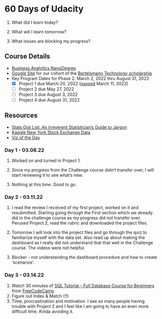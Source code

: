 # 60 Days of Udacity

1. What did I learn today?

2. What will I learn tomorrow?

3. What issues are blocking my progress?

## Course Details

- [Business Analytics NanoDegree](https://www.udacity.com/course/business-analytics-nanodegree--nd098)
- [Google Site](https://sites.google.com/udacity.com/bertelsmann-phase-2/home?authuser=0) for our  cohort of the [Bertelsmann Technology scholarship](https://www.udacity.com/bertelsmann-tech-scholarships)
- Key Program Dates for Phase 2: March 2, 2022 thru August 31, 2022
  - [x] Project 1 due March 20, 2022 ([passed](20220311_Udacity_Project1_Review.pdf) March 11, 2022)
  - [ ] Project 2 due May 27, 2022
  - [ ] Project 3 due August 3, 2022
  - [ ] Project 4 due August 31, 2022

## Resources

- [Stats Gist List: An Irreverent Statistician’s Guide to Jargon](https://towardsdatascience.com/stats-gist-list-an-irreverent-statisticians-guide-to-jargon-be8173df090d)
- [Kaggle New York Stock Exchange Data](https://www.kaggle.com/dgawlik/nyse)
- [Viz of the Day](https://public.tableau.com/app/discover/viz-of-the-day)

### Day 1 - 03.08.22

1. Worked on and turned in Project 1.

2. Since my progress from the Challenge course didn’t transfer over, I will start reviewing it to see what’s new.

3. Nothing at this time. Good to go.

### Day 2 - 03.11.22

1. I read the review I received of my first project, worked on it and resubmitted. Starting going through the First section which we already did in the challenge course as my progress did not transfer over. Perused Project 2, read the rubric and downloaded the project files.

2. Tomorrow I will look into the project files and go through the quiz to familiarize myself with the data set. Also read up about making the dashboard as I really did not understand that that well in the Challenge course. The videos were not helpful.

3. Blocker - not understanding the dashboard procedure and how to create ‘scenarios’.

### Day 3 - 03.14.22
1. Watch 30 minutes of [SQL Tutorial - Full Database Course for Beginners](https://youtu.be/HXV3zeQKqGY) from [FreeCodeCamp](https://www.freecodecamp.org).
2. Figure out Index & Match (!!)
3. Time, procrastination and motivation. I see so many people having trouble with Project 2 and I feel like I am going to have an even more difficult time. Kinda avoiding it. 
